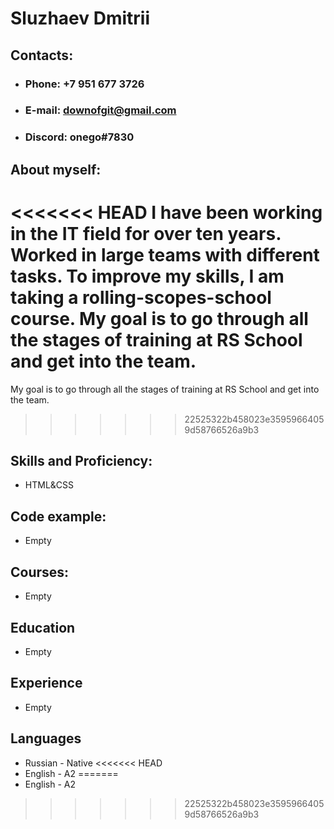 # Sluzhaev Dmitrii
## Contacts:
- ### Phone: +7 951 677 3726
- ### E-mail: downofgit@gmail.com
- ### Discord: onego#7830
## About myself:
<<<<<<< HEAD
I have been working in the IT field for over ten years. Worked in large teams with different tasks. To improve my skills, I am taking a rolling-scopes-school course. My goal is to go through all the stages of training at RS School and get into the team.
=======
My goal is to go through all the stages of training at RS School and get into the team.
>>>>>>> 22525322b458023e35959664059d58766526a9b3
## Skills and Proficiency:
- HTML&CSS
## Code example:
- Empty
## Courses:
- Empty
## Education
- Empty
## Experience
- Empty
## Languages
- Russian - Native
<<<<<<< HEAD
- English - A2
=======
- English - А2
>>>>>>> 22525322b458023e35959664059d58766526a9b3
